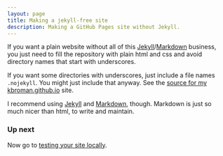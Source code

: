 ```yaml
---
layout: page
title: Making a jekyll-free site
description: Making a GitHub Pages site without Jekyll.
---
```


If you want a plain website without all of this
[Jekyll](http://jekyllrb.com/)/[Markdown](https://daringfireball.net/projects/markdown/)
business, you just need to fill the repository with plain html and css
and avoid directory names that start with underscores.

If you want some directories with underscores, just include a file
names `.nojekyll`. You might just include that anyway.  See the
[source for my kbroman.github.io](http://github.com/kbroman/kbroman.github.io)
site.

I recommend using [Jekyll](http://jekyllrb.com/) and
[Markdown](https://daringfireball.net/projects/markdown/),
though. Markdown is just so much nicer than html, to write and
maintain.

### Up next

Now go to [testing your site locally](local_test.html).
